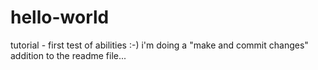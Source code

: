 # hello-world
tutorial - first test of abilities :-)
i'm doing a "make and commit changes" addition to the readme file...
